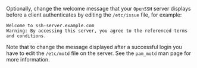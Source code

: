 Optionally, change the welcome message that your `OpenSSH` server displays before a client authenticates by editing the `/etc/issue` file, for example:

```
Welcome to ssh-server.example.com
Warning: By accessing this server, you agree to the referenced terms and conditions.
```

Note that to change the message displayed after a successful login you have to edit the `/etc/motd` file on the server. See the `pam_motd` man page for more information.
